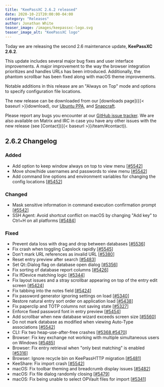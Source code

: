 ```yaml
---
title: "KeePassXC 2.6.2 released"
date: 2020-10-21T20:00:00-04:00
category: "Releases"
author: Jonathan White
teaser_image: /images/keepassxc-logo.svg
teaser_image_alt: "KeePassXC logo"
---
```


Today we are releasing the second 2.6 maintenance update, **KeePassXC 2.6.2**.

This update includes several major bug fixes and user interface improvements. A major improvement to the way
the browser integration prioritizes and handles URLs has been introduced. Additionally, the phantom scrollbar
has been fixed along with macOS theme improvements.

Notable additions in this release are an "Always on Top" mode and options to specify configuration file locations.

<!--more-->

The new release can be downloaded from our
[downloads page]({{< baseurl >}}download), our
[Ubuntu PPA](https://launchpad.net/~phoerious/+archive/ubuntu/keepassxc/),
and [Snapcraft](https://snapcraft.io/keepassxc/).

Please report any bugs you encounter at our [GitHub issue tracker](https://github.com/keepassxreboot/keepassxc/issues).
We are also available on Matrix and IRC in case you have any other issues with the new release
(see [Contact]({{< baseurl >}}/team/#contact)).

## 2.6.2 Changelog

### Added

- Add option to keep window always on top to view menu [[#5542](https://github.com/keepassxreboot/keepassxc/pull/5542)]
- Move show/hide usernames and passwords to view menu [[#5542](https://github.com/keepassxreboot/keepassxc/pull/5542)]
- Add command line options and environment variables for changing the config locations [[#5452](https://github.com/keepassxreboot/keepassxc/pull/5452)]

### Changed

- Mask sensitive information in command execution confirmation prompt [[#5542](https://github.com/keepassxreboot/keepassxc/pull/5542)]
- SSH Agent: Avoid shortcut conflict on macOS by changing "Add key" to Ctrl+H on all platforms [[#5484](https://github.com/keepassxreboot/keepassxc/pull/5484)]

### Fixed

- Prevent data loss with drag and drop between databases [[#5536](https://github.com/keepassxreboot/keepassxc/pull/5536)]
- Fix crash when toggling Capslock rapidly [[#5545](https://github.com/keepassxreboot/keepassxc/pull/5545)]
- Don't mark URL references as invalid URL [[#5380](https://github.com/keepassxreboot/keepassxc/pull/5380)]
- Reset entry preview after search [[#5483](https://github.com/keepassxreboot/keepassxc/pull/5483)]
- Set Qt::Dialog flag on database open dialog [[#5356](https://github.com/keepassxreboot/keepassxc/pull/5356)]
- Fix sorting of database report columns [[#5426](https://github.com/keepassxreboot/keepassxc/pull/5426)]
- Fix IfDevice matching logic [[#5344](https://github.com/keepassxreboot/keepassxc/pull/5344)]
- Fix layout issues and a stray scrollbar appearing on top of the entry edit screen [[#5424](https://github.com/keepassxreboot/keepassxc/pull/5424)]
- Fix tabbing into the notes field [[#5424](https://github.com/keepassxreboot/keepassxc/pull/5424)]
- Fix password generator ignoring settings on load [[#5340](https://github.com/keepassxreboot/keepassxc/pull/5340)]
- Restore natural entry sort order on application load [[#5438](https://github.com/keepassxreboot/keepassxc/pull/5438)]
- Fix paperclip and TOTP columns not saving state [[#5327](https://github.com/keepassxreboot/keepassxc/pull/5327)]
- Enforce fixed password font in entry preview [[#5454](https://github.com/keepassxreboot/keepassxc/pull/5454)]
- Add scrollbar when new database wizard exceeds screen size [[#5560](https://github.com/keepassxreboot/keepassxc/pull/5560)]
- Do not mark database as modified when viewing Auto-Type associations [[#5542](https://github.com/keepassxreboot/keepassxc/pull/5542)]
- CLI: Fix two heap-use-after-free crashes [[#5368](https://github.com/keepassxreboot/keepassxc/pull/5368),[#5470](https://github.com/keepassxreboot/keepassxc/pull/5470)]
- Browser: Fix key exchange not working with multiple simultaneous users on Windows [[#5485](https://github.com/keepassxreboot/keepassxc/pull/5485)]
- Browser: Fix entry retrieval when "only best matching" is enabled [[#5316](https://github.com/keepassxreboot/keepassxc/pull/5316)]
- Browser: Ignore recycle bin on KeePassHTTP migration [[#5481](https://github.com/keepassxreboot/keepassxc/pull/5481)]
- KeeShare: Fix import crash [[#5542](https://github.com/keepassxreboot/keepassxc/pull/5542)]
- macOS: Fix toolbar theming and breadcrumb display issues [[#5482](https://github.com/keepassxreboot/keepassxc/pull/5482)]
- macOS: Fix file dialog randomly closing [[#5479](https://github.com/keepassxreboot/keepassxc/pull/5479)]
- macOS: Fix being unable to select OPVault files for import [[#5341](https://github.com/keepassxreboot/keepassxc/pull/5341)]
